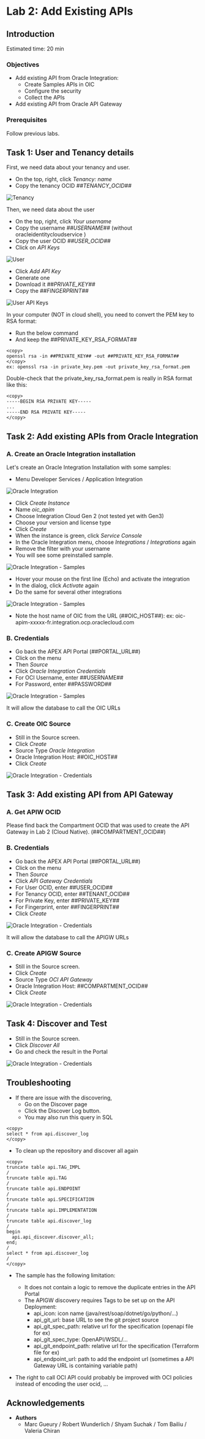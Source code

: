 
# Lab 2: Add Existing APIs

## Introduction

Estimated time: 20 min

### Objectives

- Add existing API from Oracle Integration:
    - Create Samples APIs in OIC 
    - Configure the security
    - Collect the APIs
- Add existing API from Oracle API Gateway

### Prerequisites

Follow previous labs.

## Task 1: User and Tenancy details

First, we need data about your tenancy and user.
- On the top, right, click *Tenancy: name*
- Copy the tenancy OCID *##TENANCY\_OCID##*

![Tenancy](images/opensearch-tenancy.png)

Then, we need data about the user
- On the top, right, click *Your username*
- Copy the username *##USERNAME##* (without oracleidentitycloudservice )
- Copy the user OCID *##USER\_OCID##*
- Click on *API Keys*

![User](images/opensearch-user.png)

- Click *Add API Key*
- Generate one
- Download it *##PRIVATE_KEY##*
- Copy the *##FINGERPRINT##*

![User API Keys](images/opensearch-user2.png)

In your computer (NOT in cloud shell), you need to convert the PEM key to RSA format:
- Run the below command 
- And keep the ##PRIVATE\_KEY\_RSA\_FORMAT##

```
<copy>
openssl rsa -in ##PRIVATE_KEY## -out ##PRIVATE_KEY_RSA_FORMAT##
</copy>
ex: openssl rsa -in private_key.pem -out private_key_rsa_format.pem
````

Double-check that the private\_key\_rsa_format.pem is really in RSA format like this:

```
<copy>
-----BEGIN RSA PRIVATE KEY-----
...
-----END RSA PRIVATE KEY-----
</copy>
```

## Task 2: Add existing APIs from Oracle Integration
### A. Create an Oracle Integration installation

Let's create an Oracle Integration Installation with some samples:
- Menu Developer Services / Application Integration 

![Oracle Integration](images/apim-oic1.png)

- Click *Create Instance*
- Name *oic\_apim*
- Choose Integration Cloud Gen 2 (not tested yet with Gen3)
- Choose your version and license type
- Click *Create*
- When the instance is green, click *Service Console*
- In the Oracle Integration menu, choose *Integrations* / *Integrations* again
- Remove the filter with your username
- You will see some preinstalled sample. 
 
![Oracle Integration - Samples](images/apim-oic2.png)

- Hover your mouse on the first line (Echo) and activate the integration
- In the dialog, click *Activate* again
- Do the same for several other integrations

![Oracle Integration - Samples](images/apim-oic3.png)

- Note the host name of OIC from the URL (##OIC\_HOST##): ex: oic-apim-xxxxx-fr.integration.ocp.oraclecloud.com

### B. Credentials
- Go back the APEX API Portal (##PORTAL\_URL##)
- Click on the menu 
- Then *Source*
- Click *Oracle Integration Credentials* 
- For OCI Username, enter ##USERNAME##
- For Password, enter ##PASSWORD##

![Oracle Integration - Samples](images/apim-oic-cred.png)

It will allow the database to call the OIC URLs

### C. Create OIC Source

- Still in the Source screen.
- Click *Create*
- Source Type *Oracle Integration*
- Oracle Integration Host: ##OIC\_HOST##
- Click *Create*

![Oracle Integration - Credentials](images/apim-source-oic.png)

## Task 3: Add existing API from API Gateway

### A. Get APIW OCID

Please find back the Compartment OCID that was used to create the API Gateway in Lab 2 (Cloud Native). (##COMPARTMENT\_OCID##)

### B. Credentials
- Go back the APEX API Portal (##PORTAL\_URL##)
- Click on the menu 
- Then *Source*
- Click *API Gateway Credentials* 
- For User OCID, enter ##USER\_OCID##
- For Tenancy OCID, enter ##TENANT\_OCID##
- For Private Key, enter ##PRIVATE\_KEY##
- For Fingerprint, enter ##FINGERPRINT##
- Click *Create*

![Oracle Integration - Credentials](images/apim-apigw-cred.png)

It will allow the database to call the APIGW URLs

### C. Create APIGW Source

- Still in the Source screen.
- Click *Create*
- Source Type *OCI API Gateway*
- Oracle Integration Host: ##COMPARTMENT\_OCID##
- Click *Create*

![Oracle Integration - Credentials](images/apim-source-apigw.png)

## Task 4: Discover and Test

- Still in the Source screen.
- Click *Discover All*
- Go and check the result in the Portal 

![Oracle Integration - Credentials](images/apim-oic-test.png)

## Troubleshooting

- If there are issue with the discovering, 
    - Go on the Discover page 
    - Click the Discover Log button. 
    - You may also run this query in SQL

```
<copy>
select * from api.discover_log
</copy>
```

- To clean up the repository and discover all again

```
<copy>
truncate table api.TAG_IMPL
/
truncate table api.TAG
/
truncate table api.ENDPOINT
/
truncate table api.SPECIFICATION
/
truncate table api.IMPLEMENTATION
/
truncate table api.discover_log
/
begin
  api.api_discover.discover_all;
end;
/
select * from api.discover_log
/
</copy>
```

- The sample has the following limitation:
    - It does not contain a logic to remove the duplicate entries in the API Portal
    - The APIGW discovery requires Tags to be set up on the API Deployment:
        - api\_icon: icon name (java/rest/soap/dotnet/go/python/...)
        - api\_git\_url: base URL to see the git project source 
        - api\_git\_spec_path: relative url for the specification (openapi file for ex)
        - api\_git\_spec_type: OpenAPI/WSDL/...
        - api\_git\_endpoint_path: relative url for the specification (Terraform file for ex)
        - api\_endpoint\_url: path to add the endpoint url (sometimes a API Gateway URL is containing variable path)

- The right to call OCI API could probably be improved with OCI policies instead of encoding the user ocid, ...


## Acknowledgements

- **Authors**
    - Marc Gueury / Robert Wunderlich  / Shyam Suchak / Tom Bailiu / Valeria Chiran
